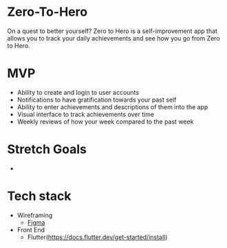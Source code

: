 # Zero-To-Hero
On a quest to better yourself? Zero to Hero is a self-improvement app that allows you to track your daily achievements and see how you go from Zero to Hero.
# MVP
- Ability to create and login to user accounts
- Notifications to have gratification towards your past self
- Ability to enter achievements and descriptions of them into the app
- Visual interface to track achievements over time
- Weekly reviews of how your week compared to the past week
# Stretch Goals
- 
# Tech stack 
- Wireframing
	- [Figma](https://www.figma.com/)
- Front End
  - Flutter(https://docs.flutter.dev/get-started/install)
